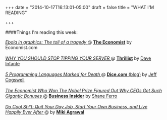 +++
date = "2014-10-17T16:13:01-05:00"
draft = false
title = "WHAT I'M READING"

+++

####Things I'm reading this week:

[ _Ebola in graphics: The toll of a tragedy_ ](http://www.economist.com/blogs/graphicdetail/2014/10/ebola-graphics?fsrc=nlw%7Cnewe%7C13-10-2014%7CNA#) @ [ **The Economist**](http://economist.com) by Economist.com
<br>
<br>
[ _WHY YOU SHOULD STOP TIPPING YOUR SERVER_ ](http://www.thrillist.com/eat/nation/why-you-should-stop-tipping-reasons-not-to-tip) @ [**Thrillist**](http://Thrillist.com) by [Dave Infante](http://www.thrillist.com/authors/dave-infante)
<br>
<br>
[ _5 Programming Languages Marked for Death_ ](http://news.dice.com/2014/10/09/5-programming-languages-marked-for-death/?CMPID=EM_RE_UP_JS_AD_DA_CP_&utm_source=Responsys&utm_medium=Email&utm_content=&utm_campaign=Advisory_DiceAdvisor) @ [**Dice.com** (blog)](http://news.dice.com) by [Jeff Cogswell](http://www.oreilly.com/pub/au/1789)
<br>
<br>
[ _The Economist Who Won The Nobel Prize Figured Out Why CEOs Get Such Gigantic Bonuses_ ](http://www.businessinsider.com/the-economics-nobel-prize-winner-helps-explain-huge-ceo-bonuses-2014-10?utm_content=bufferba0a9&utm_medium=social&utm_source=twitter.com&utm_campaign=buffer) @ [**Business Insider**](http://businesinsider.com) by [Shane Ferro](http://www.shaneferro.com/about)
<br>
<br>
[ _Do Cool Sh*t: Quit Your Day Job, Start Your Own Business, and Live Happily Ever After_ ](http://www.amazon.com/gp/aw/d/0062261533?pc_redir=1413174342&robot_redir=1) @ by [**Miki Agrawal**](http://www.mikiagrawal.com/about-miki/)
